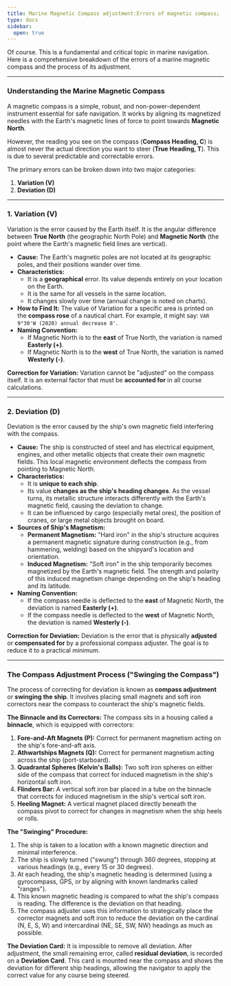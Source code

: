 ```yaml
---
title: Marine Magnetic Compass adjustment:Errors of magnetic compass;
type: docs
sidebar:
  open: true
---
```


Of course. This is a fundamental and critical topic in marine navigation. Here is a comprehensive breakdown of the errors of a marine magnetic compass and the process of its adjustment.

---

### **Understanding the Marine Magnetic Compass**

A magnetic compass is a simple, robust, and non-power-dependent instrument essential for safe navigation. It works by aligning its magnetized needles with the Earth's magnetic lines of force to point towards **Magnetic North**.

However, the reading you see on the compass (**Compass Heading, C**) is almost never the actual direction you want to steer (**True Heading, T**). This is due to several predictable and correctable errors.

The primary errors can be broken down into two major categories:

1.  **Variation (V)**
2.  **Deviation (D)**

---

### **1. Variation (V)**

Variation is the error caused by the Earth itself. It is the angular difference between **True North** (the geographic North Pole) and **Magnetic North** (the point where the Earth's magnetic field lines are vertical).

*   **Cause:** The Earth's magnetic poles are not located at its geographic poles, and their positions wander over time.
*   **Characteristics:**
    *   It is a **geographical** error. Its value depends entirely on your location on the Earth.
    *   It is the same for all vessels in the same location.
    *   It changes slowly over time (annual change is noted on charts).
*   **How to Find It:** The value of Variation for a specific area is printed on the **compass rose** of a nautical chart. For example, it might say: `VAR 9°30'W (2020) annual decrease 8'`.
*   **Naming Convention:**
    *   If Magnetic North is to the **east** of True North, the variation is named **Easterly (+)**.
    *   If Magnetic North is to the **west** of True North, the variation is named **Westerly (-)**.

**Correction for Variation:** Variation cannot be "adjusted" on the compass itself. It is an external factor that must be **accounted for** in all course calculations.

---

### **2. Deviation (D)**

Deviation is the error caused by the ship's own magnetic field interfering with the compass.

*   **Cause:** The ship is constructed of steel and has electrical equipment, engines, and other metallic objects that create their own magnetic fields. This local magnetic environment deflects the compass from pointing to Magnetic North.
*   **Characteristics:**
    *   It is **unique to each ship**.
    *   Its value **changes as the ship's heading changes**. As the vessel turns, its metallic structure interacts differently with the Earth's magnetic field, causing the deviation to change.
    *   It can be influenced by cargo (especially metal ores), the position of cranes, or large metal objects brought on board.
*   **Sources of Ship's Magnetism:**
    *   **Permanent Magnetism:** "Hard iron" in the ship's structure acquires a permanent magnetic signature during construction (e.g., from hammering, welding) based on the shipyard's location and orientation.
    *   **Induced Magnetism:** "Soft iron" in the ship temporarily becomes magnetized by the Earth's magnetic field. The strength and polarity of this induced magnetism change depending on the ship's heading and its latitude.
*   **Naming Convention:**
    *   If the compass needle is deflected to the **east** of Magnetic North, the deviation is named **Easterly (+)**.
    *   If the compass needle is deflected to the **west** of Magnetic North, the deviation is named **Westerly (-)**.

**Correction for Deviation:** Deviation is the error that is physically **adjusted** or **compensated for** by a professional compass adjuster. The goal is to reduce it to a practical minimum.

---

### **The Compass Adjustment Process ("Swinging the Compass")**

The process of correcting for deviation is known as **compass adjustment** or **swinging the ship**. It involves placing small magnets and soft iron correctors near the compass to counteract the ship's magnetic fields.

**The Binnacle and its Correctors:**
The compass sits in a housing called a **binnacle**, which is equipped with correctors:

1.  **Fore-and-Aft Magnets (P):** Correct for permanent magnetism acting on the ship's fore-and-aft axis.
2.  **Athwartships Magnets (Q):** Correct for permanent magnetism acting across the ship (port-starboard).
3.  **Quadrantal Spheres (Kelvin's Balls):** Two soft iron spheres on either side of the compass that correct for induced magnetism in the ship's horizontal soft iron.
4.  **Flinders Bar:** A vertical soft iron bar placed in a tube on the binnacle that corrects for induced magnetism in the ship's vertical soft iron.
5.  **Heeling Magnet:** A vertical magnet placed directly beneath the compass pivot to correct for changes in magnetism when the ship heels or rolls.

**The "Swinging" Procedure:**
1.  The ship is taken to a location with a known magnetic direction and minimal interference.
2.  The ship is slowly turned ("swung") through 360 degrees, stopping at various headings (e.g., every 15 or 30 degrees).
3.  At each heading, the ship's magnetic heading is determined (using a gyrocompass, GPS, or by aligning with known landmarks called "ranges").
4.  This known magnetic heading is compared to what the ship's compass is reading. The difference is the deviation on that heading.
5.  The compass adjuster uses this information to strategically place the corrector magnets and soft iron to reduce the deviation on the cardinal (N, E, S, W) and intercardinal (NE, SE, SW, NW) headings as much as possible.

**The Deviation Card:**
It is impossible to remove all deviation. After adjustment, the small remaining error, called **residual deviation**, is recorded on a **Deviation Card**. This card is mounted near the compass and shows the deviation for different ship headings, allowing the navigator to apply the correct value for any course being steered.

